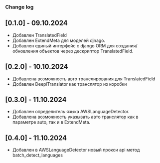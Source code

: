 ### Change log

## [0.1.0] - 09.10.2024

- Добавлен TranslatedField
- Добавлен ExtendMeta для моделей djnago.
- Добавлен единый интерфейс с django ORM для создания/обновления объектов через дескриптор TranslatedField.

## [0.2.0] - 10.10.2024

- Добавлена возможность авто транслирования для TranslatedField
- Добавлен DeeplTranslator как транслятор из коробки

## [0.3.0] - 11.10.2024

- Добавлен определитель языка AWSLanguageDetector.
- Добавлена возможность указывать авто транслятор как в параметре auto, так и в ExtendMeta.

## [0.4.0] - 11.10.2024

- Добавлен в AWSLanguageDetector новый прокси api метод batch_detect_languages